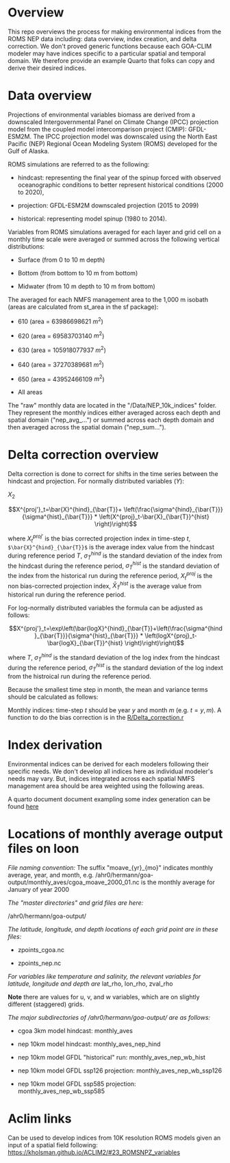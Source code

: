 # Overview

This repo overviews the process for making environmental indices from the ROMS NEP data including: data overview, index creation, and delta correction. We don't proved generic functions because each GOA-CLIM modeler may have indices specific to a particular spatial and temporal domain. We therefore provide an example Quarto that folks can copy and derive their desired indices.

# Data overview

Projections of environmental variables biomass are derived from a downscaled Intergovernmental Panel on Climate Change (IPCC) projection model from the coupled model intercomparison project (CMIP): GFDL-ESM2M. The IPCC projection model was downscaled using the North East Pacific (NEP) Regional Ocean Modeling System (ROMS) developed for the Gulf of Alaska.

ROMS simulations are referred to as the following:

- hindcast: representing the final year of the spinup forced with observed oceanographic conditions to better represent historical conditions (2000 to 2020),

- projection: GFDL-ESM2M downscaled projection (2015 to 2099)

- historical: representing model spinup (1980 to 2014).

Variables from ROMS simulations averaged for each layer and grid cell on a monthly time scale were averaged or summed across the following vertical distributions:

- Surface (from 0 to 10 m depth)

- Bottom (from bottom to 10 m from bottom)

- Midwater (from 10 m depth to 10 m from bottom)

The averaged for each NMFS management area to the 1,000 m isobath (areas are calculated from st_area in the sf package):

- 610 (area = 63986698621 $m^2$)

- 620 (area = 69583703140 $m^2$)

- 630 (area = 105918077937 $m^2$)

- 640 (area = 37270389681 $m^2$)

- 650 (area = 43952466109 $m^2$)

- All areas

The "raw" monthly data are located in the "/Data/NEP_10k_indices" folder. They represent the monthly indices either averaged across each depth and spatial domain ("nep_avg_…") or summed across each depth domain and then averaged across the spatial domain ("nep_sum…").


# Delta correction overview

Delta correction is done to correct for shifts in the time series between the hindcast and projection. For normally distributed variables (*Y*):

$X_2$

$$X^{proj'}_t=\bar{X}^{hind}_{\bar{T}}+ \left(\frac{\sigma^{hind}_{\bar{T}}}{\sigma^{hist}_{\bar{T}}} * \left(X^{proj}_t-\bar{X}_{\bar{T}}^{hist} \right)\right)$$

where $X_{t}^{proj'}$ is the bias corrected projection index in time-step $t$, ``$\bar{X}^{hind}_{\bar{T}}$`` is the average index value from the hindcast during reference period $T$, $\sigma^{hind}_{\bar{T}}$ is the standard deviation of the index from the hindcast during the reference period, $\sigma^{hist}_{\bar{T}}$ is the standard deviation of the index from the historical run during the reference period, $X^{proj}_t$ is the non bias-corrected projection index, $\bar{X}_{\bar{T}}^{hist}$ is the average value from historical run during the reference period.

For log-normally distributed variables the formula can be adjusted as follows:

$$X^{proj'}_t=\exp\left(\bar{logX}^{hind}_{\bar{T}}+\left(\frac{\sigma^{hind}_{\bar{T}}}{\sigma^{hist}_{\bar{T}}} * \left(logX^{proj}_t-\bar{logX}_{\bar{T}}^{hist} \right)\right)\right)$$

where $T$, $\sigma^{hind}_{\bar{T}}$ is the standard deviation of the log index from the hindcast during the reference period, $\sigma^{hist}_{\bar{T}}$ is the standard deviation of the log indext from the histroical run during the reference period.

Because the smallest time step in month, the mean and variance terms should be calculated as follows:

Monthly indices: time-step $t$ should be year $y$ and month $m$ (e.g. $t=y,m$). A function to do the bias correction is in the [R/Delta_correction.r](https://github.com/GOA-CLIM/ROMS_to_Index/blob/main/R/Delta_correction.R)


# Index derivation

Environmental indices can be derived for each modelers following their specific needs. We don't develop all indices here as individual modeler's needs may vary. But, indices integrated across each spatial NMFS management area should be area weighted using the following areas.

A quarto document document exampling some index generation can be found [here](https://github.com/GOA-CLIM/ROMS_to_Index/blob/main/ROMS%20index%20generation.qmd)


# Locations of monthly average output files on loon

*File naming convention:*
The suffix "moave_{yr}_{mo}"  indicates monthly average, year, and month, e.g. /ahr0/hermann/goa-output/monthly_aves/cgoa_moave_2000_01.nc is the monthly average for January of year 2000


*The "master directories" and grid files are here:*

/ahr0/hermann/goa-output/


*The latitude, longitude, and depth locations of each grid point are in these files:*

- zpoints_cgoa.nc

- zpoints_nep.nc


*For variables like temperature and salinity, the relevant variables for latitude, longitude and depth are*
lat_rho, lon_rho, zval_rho

**Note** there are values for u, v, and w variables, which are on slightly different (staggered) grids.


*The major subdirectories of /ahr0/hermann/goa-output/ are as follows:*

- cgoa 3km model hindcast: monthly_aves

- nep 10km model hindcast: monthly_aves_nep_hind

- nep 10km model GFDL "historical" run: monthly_aves_nep_wb_hist

- nep 10km model GFDL ssp126 projection: monthly_aves_nep_wb_ssp126

- nep 10km model GFDL ssp585 projection: monthly_aves_nep_wb_ssp585

# Aclim links
Can be used to develop indices from 10K resolution ROMS models given an input of a spatial field following:
https://kholsman.github.io/ACLIM2/#23_ROMSNPZ_variables
